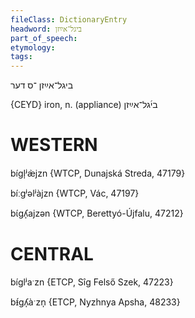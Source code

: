 ```yaml
---
fileClass: DictionaryEntry
headword: ביגל־אײַזן
part_of_speech: 
etymology: 
tags: 
---
```

ביגל־אײַזן
־ס
דער

{CEYD}
iron, n. (appliance) בי֜גל־אײַזן

WESTERN
========

bígl̩ʲæ̀jzn {WTCP, Dunajská Streda, 47179}

bíːgʲəlʲàjzn {WTCP, Vác, 47197}

bɩ́gʎ̩ajzən {WTCP, Berettyó-Újfalu, 47212}

CENTRAL
========

bíglʲaˑzn {ETCP, Sîg Felső Szek, 47223}

bᵻ́gʎ̩àˑzn̩ {ETCP, Nyzhnya Apsha, 48233}
